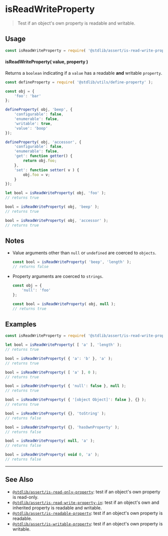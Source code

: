 <!--

@license Apache-2.0

Copyright (c) 2018 The Stdlib Authors.

Licensed under the Apache License, Version 2.0 (the "License");
you may not use this file except in compliance with the License.
You may obtain a copy of the License at

   http://www.apache.org/licenses/LICENSE-2.0

Unless required by applicable law or agreed to in writing, software
distributed under the License is distributed on an "AS IS" BASIS,
WITHOUT WARRANTIES OR CONDITIONS OF ANY KIND, either express or implied.
See the License for the specific language governing permissions and
limitations under the License.

-->

# isReadWriteProperty

> Test if an object's own property is readable and writable.

<section class="usage">

## Usage

```javascript
const isReadWriteProperty = require( '@stdlib/assert/is-read-write-property' );
```

#### isReadWriteProperty( value, property )

Returns a `boolean` indicating if a `value` has a readable **and** writable `property`.

<!-- eslint-disable no-restricted-syntax -->

```javascript
const defineProperty = require( '@stdlib/utils/define-property' );

const obj = {
    'foo': 'bar'
};

defineProperty( obj, 'beep', {
    'configurable': false,
    'enumerable': false,
    'writable': true,
    'value': 'boop'
});

defineProperty( obj, 'accessor', {
    'configurable': false,
    'enumerable': false,
    'get': function getter() {
        return obj.foo;
    },
    'set': function setter( v ) {
        obj.foo = v;
    }
});

let bool = isReadWriteProperty( obj, 'foo' );
// returns true

bool = isReadWriteProperty( obj, 'beep' );
// returns true

bool = isReadWriteProperty( obj, 'accessor' );
// returns true
```

</section>

<!-- /.usage -->

<section class="notes">

## Notes

-   Value arguments other than `null` or `undefined` are coerced to `objects`.

    ```javascript
    const bool = isReadWriteProperty( 'beep', 'length' );
    // returns false
    ```

-   Property arguments are coerced to `strings`.

    ```javascript
    const obj = {
        'null': 'foo'
    };

    const bool = isReadWriteProperty( obj, null );
    // returns true
    ```

</section>

<!-- /.notes -->

<section class="examples">

## Examples

<!-- eslint-disable object-curly-newline -->

<!-- eslint no-undef: "error" -->

```javascript
const isReadWriteProperty = require( '@stdlib/assert/is-read-write-property' );

let bool = isReadWriteProperty( [ 'a' ], 'length' );
// returns true

bool = isReadWriteProperty( { 'a': 'b' }, 'a' );
// returns true

bool = isReadWriteProperty( [ 'a' ], 0 );
// returns true

bool = isReadWriteProperty( { 'null': false }, null );
// returns true

bool = isReadWriteProperty( { '[object Object]': false }, {} );
// returns true

bool = isReadWriteProperty( {}, 'toString' );
// returns false

bool = isReadWriteProperty( {}, 'hasOwnProperty' );
// returns false

bool = isReadWriteProperty( null, 'a' );
// returns false

bool = isReadWriteProperty( void 0, 'a' );
// returns false
```

</section>

<!-- /.examples -->

<!-- Section for related `stdlib` packages. Do not manually edit this section, as it is automatically populated. -->

<section class="related">

* * *

## See Also

-   <span class="package-name">[`@stdlib/assert/is-read-only-property`][@stdlib/assert/is-read-only-property]</span><span class="delimiter">: </span><span class="description">test if an object's own property is read-only.</span>
-   <span class="package-name">[`@stdlib/assert/is-read-write-property-in`][@stdlib/assert/is-read-write-property-in]</span><span class="delimiter">: </span><span class="description">test if an object's own and inherited property is readable and writable.</span>
-   <span class="package-name">[`@stdlib/assert/is-readable-property`][@stdlib/assert/is-readable-property]</span><span class="delimiter">: </span><span class="description">test if an object's own property is readable.</span>
-   <span class="package-name">[`@stdlib/assert/is-writable-property`][@stdlib/assert/is-writable-property]</span><span class="delimiter">: </span><span class="description">test if an object's own property is writable.</span>

</section>

<!-- /.related -->

<!-- Section for all links. Make sure to keep an empty line after the `section` element and another before the `/section` close. -->

<section class="links">

<!-- <related-links> -->

[@stdlib/assert/is-read-only-property]: https://github.com/stdlib-js/stdlib/tree/develop/lib/node_modules/%40stdlib/assert/is-read-only-property

[@stdlib/assert/is-read-write-property-in]: https://github.com/stdlib-js/stdlib/tree/develop/lib/node_modules/%40stdlib/assert/is-read-write-property-in

[@stdlib/assert/is-readable-property]: https://github.com/stdlib-js/stdlib/tree/develop/lib/node_modules/%40stdlib/assert/is-readable-property

[@stdlib/assert/is-writable-property]: https://github.com/stdlib-js/stdlib/tree/develop/lib/node_modules/%40stdlib/assert/is-writable-property

<!-- </related-links> -->

</section>

<!-- /.links -->

